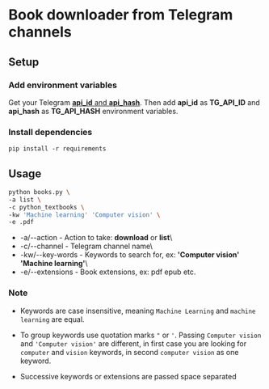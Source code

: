 # Book downloader from Telegram channels #

## Setup ##

### Add environment variables ###

Get your Telegram [**api_id** and **api_hash**](https://core.telegram.org/api/obtaining_api_id#obtaining-api-id).
Then add **api_id** as **TG_API_ID** and **api_hash** as **TG_API_HASH** environment variables.

### Install dependencies ###
`pip install -r requirements`

## Usage ##

``` bash
python books.py \
-a list \
-c python_textbooks \
-kw 'Machine learning' 'Computer vision' \
-e .pdf
```

+ -a/--action - Action to take: **download** or **list**\
+ -c/--channel - Telegram channel name\
+ -kw/--key-words - Keywords to search for, ex: **'Computer vision'** **'Machine learning'**\
+ -e/--extensions - Book extensions, ex: pdf epub etc.

### Note ###
+ Keywords are case insensitive, meaning `Machine Learning` and `machine learning` are equal.
+ To group keywords use quotation marks `"` or `'`. Passing `Computer vision` and `'Computer vision'` are different, in first case you are looking for `computer` and `vision` keywords, in second `computer vision` as one keyword.

+ Successive keywords or extensions are passed space separated
